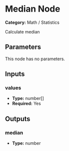 
# Median Node

**Category:** Math / Statistics

Calculate median

## Parameters

This node has no parameters.

## Inputs


### values
- **Type:** number[]
- **Required:** Yes



## Outputs


### median
- **Type:** number





